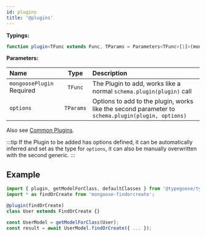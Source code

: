 ```yaml
---
id: plugins
title: '@plugins'
---
```


**Typings:**

```ts
function plugin<TFunc extends Func, TParams = Parameters<TFunc>[1]>(mongoosePlugin: TFunc, options?: TParams): ClassDecorator
```

**Parameters:**

| Name                                                                  |   Type    | Description                                                                                       |
| :-------------------------------------------------------------------- | :-------: | :------------------------------------------------------------------------------------------------ |
| `mongoosePlugin` <span class="badge badge--secondary">Required</span> |  `TFunc`  | The Plugin to add, works like a normal `schema.plugin(plugin)` call                               |
| `options`                                                             | `TParams` | Options to add to the plugin, works like the second parameter to `schema.plugin(plugin, options)` |

Also see [Common Plugins](../../guides/integration-examples/common-plugins.mdx).

:::tip
If the Plugin to be added has options defined, it can be automatically inferred and set as the type for `options`, it can also be manually overwritten with the second generic.
:::

## Example

```ts
import { plugin, getModelForClass, defaultClasses } from '@typegoose/typegoose';
import * as findOrCreate from 'mongoose-findorcreate';

@plugin(findOrCreate)
class User extends FindOrCreate {}

const UserModel = getModelForClass(User);
const result = await UserModel.findOrCreate({ ... });
```
